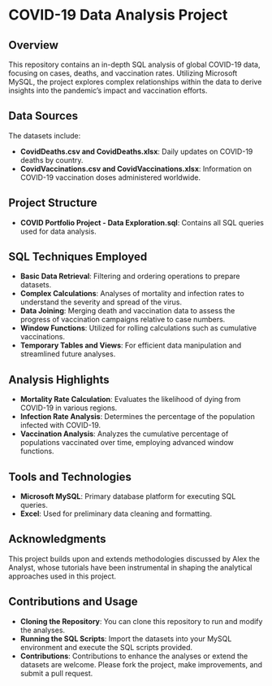 # COVID-19 Data Analysis Project

## Overview

This repository contains an in-depth SQL analysis of global COVID-19 data, focusing on cases, deaths, and vaccination rates. Utilizing Microsoft MySQL, the project explores complex relationships within the data to derive insights into the pandemic’s impact and vaccination efforts.

## Data Sources

The datasets include:

- **CovidDeaths.csv and CovidDeaths.xlsx**: Daily updates on COVID-19 deaths by country.
- **CovidVaccinations.csv and CovidVaccinations.xlsx**: Information on COVID-19 vaccination doses administered worldwide.

## Project Structure

- **COVID Portfolio Project - Data Exploration.sql**: Contains all SQL queries used for data analysis.

## SQL Techniques Employed

- **Basic Data Retrieval**: Filtering and ordering operations to prepare datasets.
- **Complex Calculations**: Analyses of mortality and infection rates to understand the severity and spread of the virus.
- **Data Joining**: Merging death and vaccination data to assess the progress of vaccination campaigns relative to case numbers.
- **Window Functions**: Utilized for rolling calculations such as cumulative vaccinations.
- **Temporary Tables and Views**: For efficient data manipulation and streamlined future analyses.

## Analysis Highlights

- **Mortality Rate Calculation**: Evaluates the likelihood of dying from COVID-19 in various regions.
- **Infection Rate Analysis**: Determines the percentage of the population infected with COVID-19.
- **Vaccination Analysis**: Analyzes the cumulative percentage of populations vaccinated over time, employing advanced window functions.

## Tools and Technologies

- **Microsoft MySQL**: Primary database platform for executing SQL queries.
- **Excel**: Used for preliminary data cleaning and formatting.

## Acknowledgments

This project builds upon and extends methodologies discussed by Alex the Analyst, whose tutorials have been instrumental in shaping the analytical approaches used in this project.

## Contributions and Usage

- **Cloning the Repository**: You can clone this repository to run and modify the analyses.
- **Running the SQL Scripts**: Import the datasets into your MySQL environment and execute the SQL scripts provided.
- **Contributions**: Contributions to enhance the analyses or extend the datasets are welcome. Please fork the project, make improvements, and submit a pull request.
